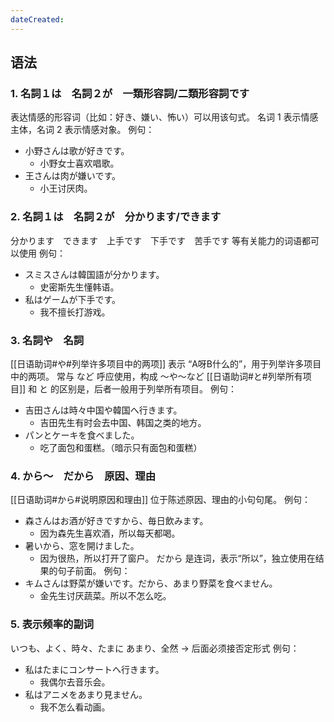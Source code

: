 ```yaml
---
dateCreated:
---
```

## 语法
### 1. 名詞１は　名詞２が　一類形容詞/二類形容詞です
表达情感的形容词（比如：好き、嫌い、怖い）可以用该句式。
名词 1 表示情感主体，名词 2 表示情感对象。
例句：
- 小野さんは歌が好きです。
	- 小野女士喜欢唱歌。
- 王さんは肉が嫌いです。
	- 小王讨厌肉。
### 2. 名詞１は　名詞２が　分かります/できます
分かります　できます　上手です　下手です　苦手です 等有关能力的词语都可以使用
例句：
- スミスさんは韓国語が分かります。
	- 史密斯先生懂韩语。
- 私はゲームが下手です。
	- 我不擅长打游戏。
### 3. 名詞や　名詞
[[日语助词#や#列举许多项目中的两项]]
表示 “A呀B什么的”，用于列举许多项目中的两项。
常与 など 呼应使用，构成 〜や〜など
[[日语助词#と#列举所有项目]]
和 と 的区别是，后者一般用于列举所有项目。
例句：
- 吉田さんは時々中国や韓国へ行きます。
	- 吉田先生有时会去中国、韩国之类的地方。
- パンとケーキを食べました。
	- 吃了面包和蛋糕。（暗示只有面包和蛋糕）
### 4. から〜　だから　原因、理由
[[日语助词#から#说明原因和理由]]
位于陈述原因、理由的小句句尾。
例句：
- 森さんはお酒が好きですから、毎日飲みます。
	- 因为森先生喜欢酒，所以每天都喝。
- 暑いから、窓を開けました。
	- 因为很热，所以打开了窗户。
だから 是连词，表示“所以”，独立使用在结果的句子前面。
例句：
- キムさんは野菜が嫌いです。だから、あまり野菜を食べません。
	- 金先生讨厌蔬菜。所以不怎么吃。
### 5. 表示频率的副词
いつも、よく、時々、たまに
あまり、全然 -> 后面必须接否定形式
例句：
- 私はたまにコンサートへ行きます。
	- 我偶尔去音乐会。
- 私はアニメをあまり見ません。
	- 我不怎么看动画。
